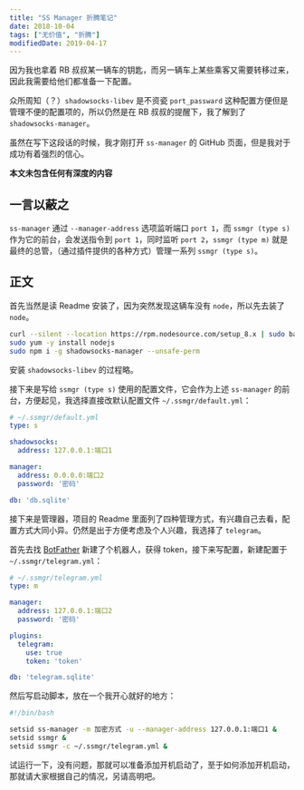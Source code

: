 ```yaml
---
title: "SS Manager 折腾笔记"
date: 2018-10-04
tags: ["无价值", "折腾"]
modifiedDate: 2019-04-17
---
```


因为我也拿着 RB 叔叔某一辆车的钥匙，而另一辆车上某些乘客又需要转移过来，因此我需要给他们都准备一下配置。

众所周知（？）`shadowsocks-libev` 是不资瓷 `port_passward` 这种配置方便但是管理不便的配置项的，所以仍然是在 RB 叔叔的提醒下，我了解到了 `shadowsocks-manager`。

虽然在写下这段话的时候，我才刚打开 `ss-manager` 的 GitHub 页面，但是我对于成功有着强烈的信心。

**本文未包含任何有深度的内容**

<!-- more -->

## 一言以蔽之

`ss-manager` 通过 `--manager-address` 选项监听端口 `port 1`，而 `ssmgr (type s)` 作为它的前台，会发送指令到 `port 1`，同时监听 `port 2`，`ssmgr (type m)` 就是最终的总管，（通过插件提供的各种方式）管理一系列 `ssmgr (type s)`。

## 正文

首先当然是读 Readme 安装了，因为突然发现这辆车没有 `node`，所以先去装了 `node`。

```bash
curl --silent --location https://rpm.nodesource.com/setup_8.x | sudo bash -
sudo yum -y install nodejs
sudo npm i -g shadowsocks-manager --unsafe-perm
```

安装 `shadowsocks-libev` 的过程略。

接下来是写给 `ssmgr (type s)` 使用的配置文件，它会作为上述 `ss-manager` 的前台，方便起见，我选择直接改默认配置文件 `~/.ssmgr/default.yml`：

```yaml
# ~/.ssmgr/default.yml
type: s

shadowsocks:
  address: 127.0.0.1:端口1

manager:
  address: 0.0.0.0:端口2
  password: '密码'

db: 'db.sqlite'
```

接下来是管理器，项目的 Readme 里面列了四种管理方式，有兴趣自己去看，配置方式大同小异。仍然是出于方便考虑及个人兴趣，我选择了 `telegram`。

首先去找 [BotFather](https://telegram.me/BotFather) 新建了个机器人，获得 token，接下来写配置，新建配置于 `~/.ssmgr/telegram.yml`：

```yaml
# ~/.ssmgr/telegram.yml
type: m

manager:
  address: 127.0.0.1:端口2
  password: '密码'

plugins:
  telegram:
    use: true
    token: 'token'

db: 'telegram.sqlite'
```

然后写启动脚本，放在一个我开心就好的地方：

```bash
#!/bin/bash

setsid ss-manager -m 加密方式 -u --manager-address 127.0.0.1:端口1 &
setsid ssmgr &
setsid ssmgr -c ~/.ssmgr/telegram.yml &
```

试运行一下，没有问题，那就可以准备添加开机启动了，至于如何添加开机启动，那就请大家根据自己的情况，另请高明吧。
